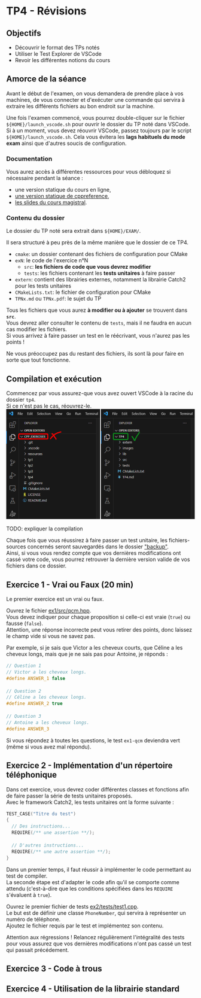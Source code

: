 # TP4 - Révisions

## Objectifs

- Découvrir le format des TPs notés
- Utiliser le Test Explorer de VSCode
- Revoir les différentes notions du cours 

## Amorce de la séance

Avant le début de l'examen, on vous demandera de prendre place à vos machines, de vous connecter et d'exécuter une commande qui servira à extraire les différents fichiers au bon endroit sur la machine.

Une fois l'examen commencé, vous pourrez double-cliquer sur le fichier `${HOME}/launch_vscode.sh` pour ouvrir le dossier du TP noté dans VSCode.  
Si à un moment, vous devez réouvrir VSCode, passez toujours par le script `${HOME}/launch_vscode.sh`.
Cela vous évitera les **lags habituels du mode exam** ainsi que d'autres soucis de configuration.

### Documentation

Vous aurez accès à différentes ressources pour vous débloquez si nécessaire pendant la séance :
- une version statique du cours en ligne,
- [une version statique de cppreference](../resources/cppreference),
- [les slides du cours magistral](../resources/slides).

### Contenu du dossier

Le dossier du TP noté sera extrait dans `${HOME}/EXAM/`.

Il sera structuré à peu près de la même manière que le dossier de ce TP4.
- `cmake`: un dossier contenant des fichiers de configuration pour CMake
- `exN`: le code de l'exercice n°N
  - `src`: **les fichiers de code que vous devrez modifier**
  - `tests`: les fichiers contenant les **tests unitaires** à faire passer
- `extern`: contient des librairies externes, notamment la librairie Catch2 pour les tests unitaires
- `CMakeLists.txt`: le fichier de configuration pour CMake
- `TPNx.md` ou `TPNx.pdf`: le sujet du TP

Tous les fichiers que vous aurez **à modifier ou à ajouter** se trouvent dans **`src`**.  
Vous devrez aller consulter le contenu de `tests`, mais il ne faudra en aucun cas modifier les fichiers.  
Si vous arrivez à faire passer un test en le réécrivant, vous n'aurez pas les points !

Ne vous préoccupez pas du restant des fichiers, ils sont là pour faire en sorte que tout fonctionne.

## Compilation et exécution

Commencez par vous assurez-que vous avez ouvert VSCode à la racine du dossier `tp4`.  
Si ce n'est pas le cas, réouvrez-le.
![](images/open-right-folder.png)

TODO: expliquer la compilation

Chaque fois que vous réussirez à faire passer un test unitaire, les fichiers-sources concernés seront sauvegardés dans le dossier ["backup"](backup).  
Ainsi, si vous vous rendez compte que vos dernières modifications ont cassé votre code, vous pourrez retrouver la dernière version valide de vos fichiers dans ce dossier.

## Exercice 1 - Vrai ou Faux (20 min)

Le premier exercice est un vrai ou faux.

Ouvrez le fichier [ex1/src/qcm.hpp](ex1/src/qcm.hpp).  
Vous devez indiquer pour chaque proposition si celle-ci est vraie (`true`) ou fausse (`false`).  
Attention, une réponse incorrecte peut vous retirer des points, donc laissez le champ vide si vous ne savez pas.

Par exemple, si je sais que Victor a les cheveux courts, que Céline a les cheveux longs, mais que je ne sais pas pour Antoine, je réponds :
```cpp
// Question 1
// Victor a les cheveux longs.
#define ANSWER_1 false

// Question 2
// Céline a les cheveux longs.
#define ANSWER_2 true

// Question 3
// Antoine a les cheveux longs.
#define ANSWER_3
```

Si vous répondez à toutes les questions, le test `ex1-qcm` deviendra vert (même si vous avez mal répondu).

## Exercice 2 - Implémentation d'un répertoire téléphonique

Dans cet exercice, vous devrez coder différentes classes et fonctions afin de faire passer la série de tests unitaires proposés.  
Avec le framework Catch2, les tests unitaires ont la forme suivante :
```cpp
TEST_CASE("Titre du test")
{
  // Des instructions...
  REQUIRE(/** une assertion **/);

  // D'autres instructions...
  REQUIRE(/** une autre assertion **/);
}
``` 
Dans un premier temps, il faut réussir à implémenter le code permettant au test de compiler.  
La seconde étape est d'adapter le code afin qu'il se comporte comme attendu (c'est-à-dire que les conditions spécifiées dans les `REQUIRE` s'évaluent à `true`).

Ouvrez le premier fichier de tests [ex2/tests/test1.cpp](ex2/tests/test1.cpp).  
Le but est de définir une classe `PhoneNumber`, qui servira à représenter un numéro de téléphone.  
Ajoutez le fichier requis par le test et implémentez son contenu.




Attention aux régressions ! Relancez régulièrement l'intégralité des tests pour vous assurez que vos dernières modifications n'ont pas cassé un test qui passait précédement.

## Exercice 3 - Code à trous


## Exercice 4 - Utilisation de la librairie standard


